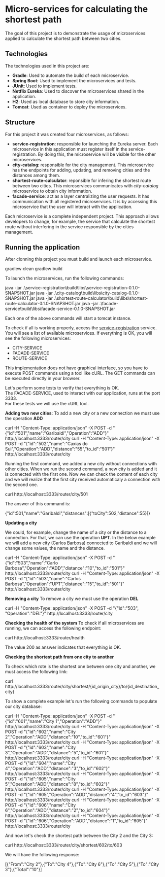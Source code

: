 Micro-services for calculating the shortest path
================================================

The goal of this project is to demonstrate the usage of microservices applied to calculate the shortest path between two cities.

## Technologies

The technologies used in this project are:

* **Gradle**: Used to automate the build of each microservice.
* **Spring Boot**: Used to implement the microservices and tests.
* **JUnit**: Used to implement tests.
* **Netflix Eureka**: Used to discover the microservices shared in the application.
* **H2**: Used as local database to store city information.
* **Tomcat**: Used as container to deploy the microservices.

## Structure

For this project it was created four microservices, as follows:

* **service-registration**: responsible for launching the Eureka server. Each microservice in this application must register itself in the service-registration. By doing this, the microservice will be visible for the other microservices.
* **city-catalog**: responsible for the city management. This microservice has the endpoints for adding, updating, and removing cities and the distances among them.
* **shortest-route-calculator**: reponsible for infering the shortest route between two cities. This microservices communicates with _city-catalog_ microservice to obtain city information.
* **facade-service**: act as a layer centralizing the user requests. It has communication with all registered microservices. It is by accessing this microservice that the user will interact with the application.

Each microservice is a complete independent project. This approach allows developers to change, for example, the service that calculate the shortest route without interfering in the service responsible by the cities management. 

## Running the application

After clonning this project you must build and launch each microservice.

  gradlew clean
  gradlew build

To launch the microservices, run the following commands:

  java -jar .\service-registration\build\libs\service-registration-0.1.0-SNAPSHOT.jar
  java -jar .\city-catalog\build\libs\city-catalog-0.1.0-SNAPSHOT.jar
  java -jar .\shortest-route-calculator\build\libs\shortest-route-calculator-0.1.0-SNAPSHOT.jar
  java -jar .\facade-service\build\libs\facade-service-0.1.0-SNAPSHOT.jar

Each one of the above commands will start a tomcat instance.

To check if all is working properly, access the [service-registration](http://localhost:1111) service.  
You will see a list of available microservices. If everything is OK, you will see the following microservices:

* CITY-SERVICE
* FACADE-SERVICE
* ROUTE-SERVICE

This implementation does not have graphical interface, so you have to execute POST commands using a tool like cURL. The GET commands can be executed directly in your browser.

Let's perform some tests to verify that everything is OK.  
The FACADE-SERVICE, used to interact with our application, runs at the port 3333.  
For these tests we will use the cURL tool.

**Adding two new cities**: 
To add a new city or a new connection we must use the operation **ADD**

  curl -H "Content-Type: application/json" -X POST -d "{"id":"501","name":"Garibaldi","Operation":"ADD"}" http://localhost:3333/router/city
  curl -H "Content-Type: application/json" -X POST -d "{"id":"502","name":"Caxias do Sul","Operation":"ADD","distance":"55","to_id":"501"}" http://localhost:3333/router/city

Running the first command, we added a new city without connections with other cities. When we run the second command, a new city is added and it is connected with the first one. Now we can check the content of each city and we will realize that the first city received automaticaly a connection with the second one.

  curl http://localhost:3333/router/city/501

The answer of this command is:

  {"id":501,"name":"Garibaldi","distances":[{"toCity":502,"distance":55}]}

**Updating a city**

We could, for example, change the name of a city or the distance to a connection. For that, we can use the operation **UPT**. In the below example we will add a new city (Carlos Barbosa) connected to Garibaldi and we will change some values, the name and the distance.

  curl -H "Content-Type: application/json" -X POST -d "{"id":"503","name":"Carlo Barbosa","Operation":"ADD","distance":"10","to_id":"501"}" http://localhost:3333/router/city
  curl -H "Content-Type: application/json" -X POST -d "{"id":"503","name":"Carlos Barbosa","Operation":"UPT","distance":"15","to_id":"501"}" http://localhost:3333/router/city

**Removing a city**
To remove a city we must use the operation **DEL**

  curl -H "Content-Type: application/json" -X POST -d "{"id":"503", "Operation":"DEL"}" http://localhost:3333/router/city

**Checking the health of the system**
To check if all microservices are running, we can access the following endpoint:

  curl http://localhost:3333/router/health

The value 200 as answer indicates that everything is OK.

**Checking the shortest path from one city to another**

To check which rote is the shortest one between one city and another, we must access the following link:

  curl http://localhost:3333/router/city/shortest/{id_origin_city}/to/{id_destination_city}

To show a complete example let's run the following commands to populate our city database:

  curl -H "Content-Type: application/json" -X POST -d "{"id":"601","name":"City 1","Operation":"ADD"}" http://localhost:3333/router/city
  curl -H "Content-Type: application/json" -X POST -d "{"id":"602","name":"City 2","Operation":"ADD","distance":"10","to_id":"601"}" http://localhost:3333/router/city
  curl -H "Content-Type: application/json" -X POST -d "{"id":"603","name":"City 3","Operation":"ADD","distance":"5","to_id":"601"}" http://localhost:3333/router/city
  curl -H "Content-Type: application/json" -X POST -d "{"id":"604","name":"City 4","Operation":"ADD","distance":"3","to_id":"602"}" http://localhost:3333/router/city
  curl -H "Content-Type: application/json" -X POST -d "{"id":"605","name":"City 5","Operation":"ADD","distance":"8","to_id":"602"}" http://localhost:3333/router/city
  curl -H "Content-Type: application/json" -X POST -d "{"id":"605","Operation":"ADD","distance":"4","to_id":"603"}" http://localhost:3333/router/city
  curl -H "Content-Type: application/json" -X POST -d "{"id":"606","name":"City 6","Operation":"ADD","distance":"2","to_id":"604"}" http://localhost:3333/router/city
  curl -H "Content-Type: application/json" -X POST -d "{"id":"606","Operation":"ADD","distance":"1","to_id":"605"}" http://localhost:3333/router/city

And now let's check the shortest path between the City 2 and the City 3:

  curl http://localhost:3333/router/city/shortest/602/to/603

We will have the following response:

  [{"From":"City 2"},{"To":"City 4"},{"To":"City 6"},{"To":"City 5"},{"To":"City 3"},{"Total":"10"}]
